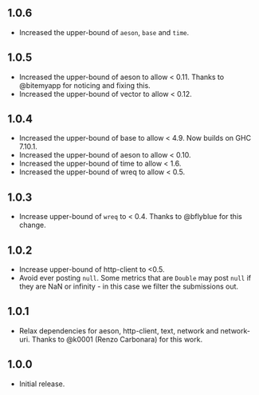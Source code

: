 ## 1.0.6

* Increased the upper-bound of `aeson`, `base` and `time`.

## 1.0.5

* Increased the upper-bound of aeson to allow < 0.11. Thanks to @bitemyapp for
  noticing and fixing this.
* Increased the upper-bound of vector to allow < 0.12.

## 1.0.4

* Increased the upper-bound of base to allow < 4.9. Now builds on
  GHC 7.10.1.
* Increased the upper-bound of aeson to allow < 0.10.
* Increased the upper-bound of time to allow < 1.6.
* Increased the upper-bound of wreq to allow < 0.5.

## 1.0.3

* Increase upper-bound of `wreq` to < 0.4. Thanks to @bflyblue for this change.

## 1.0.2

* Increase upper-bound of http-client to <0.5.
* Avoid ever posting `null`. Some metrics that are `Double` may post `null` if
  they are NaN or infinity - in this case we filter the submissions out.

## 1.0.1

* Relax dependencies for aeson, http-client, text, network and network-uri.
  Thanks to @k0001 (Renzo Carbonara) for this work.


## 1.0.0

* Initial release.
